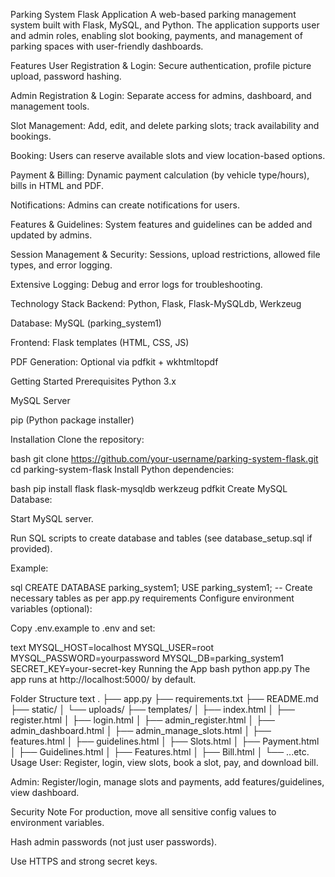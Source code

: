 Parking System Flask Application
A web-based parking management system built with Flask, MySQL, and Python. The application supports user and admin roles, enabling slot booking, payments, and management of parking spaces with user-friendly dashboards.

Features
User Registration & Login: Secure authentication, profile picture upload, password hashing.

Admin Registration & Login: Separate access for admins, dashboard, and management tools.

Slot Management: Add, edit, and delete parking slots; track availability and bookings.

Booking: Users can reserve available slots and view location-based options.

Payment & Billing: Dynamic payment calculation (by vehicle type/hours), bills in HTML and PDF.

Notifications: Admins can create notifications for users.

Features & Guidelines: System features and guidelines can be added and updated by admins.

Session Management & Security: Sessions, upload restrictions, allowed file types, and error logging.

Extensive Logging: Debug and error logs for troubleshooting.

Technology Stack
Backend: Python, Flask, Flask-MySQLdb, Werkzeug

Database: MySQL (parking_system1)

Frontend: Flask templates (HTML, CSS, JS)

PDF Generation: Optional via pdfkit + wkhtmltopdf

Getting Started
Prerequisites
Python 3.x

MySQL Server

pip (Python package installer)

Installation
Clone the repository:

bash
git clone https://github.com/your-username/parking-system-flask.git
cd parking-system-flask
Install Python dependencies:

bash
pip install flask flask-mysqldb werkzeug pdfkit
Create MySQL Database:

Start MySQL server.

Run SQL scripts to create database and tables (see database_setup.sql if provided).

Example:

sql
CREATE DATABASE parking_system1;
USE parking_system1;
-- Create necessary tables as per app.py requirements
Configure environment variables (optional):

Copy .env.example to .env and set:

text
MYSQL_HOST=localhost
MYSQL_USER=root
MYSQL_PASSWORD=yourpassword
MYSQL_DB=parking_system1
SECRET_KEY=your-secret-key
Running the App
bash
python app.py
The app runs at http://localhost:5000/ by default.

Folder Structure
text
.
├── app.py
├── requirements.txt
├── README.md
├── static/
│   └── uploads/
├── templates/
│   ├── index.html
│   ├── register.html
│   ├── login.html
│   ├── admin_register.html
│   ├── admin_dashboard.html
│   ├── admin_manage_slots.html
│   ├── features.html
│   ├── guidelines.html
│   ├── Slots.html
│   ├── Payment.html
│   ├── Guidelines.html
│   ├── Features.html
│   ├── Bill.html
│   └── ...etc.
Usage
User: Register, login, view slots, book a slot, pay, and download bill.

Admin: Register/login, manage slots and payments, add features/guidelines, view dashboard.

Security Note
For production, move all sensitive config values to environment variables.

Hash admin passwords (not just user passwords).

Use HTTPS and strong secret keys.

